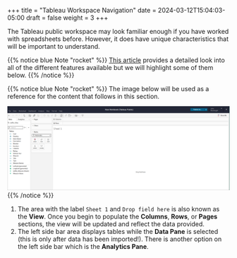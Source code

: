 +++
title = "Tableau Workspace Navigation"
date = 2024-03-12T15:04:03-05:00
draft = false
weight = 3
+++

The Tableau public workspace may look familiar enough if you have worked with spreadsheets before. However, it does have unique characteristics that will be important to understand.

{{% notice blue Note "rocket" %}}
[This article](https://help.tableau.com/current/pro/desktop/en-us/environment_workspace.htm) provides a detailed look into all of the different features available but we will highlight some of them below.
{{% /notice %}}

{{% notice blue Note "rocket" %}}
The image below will be used as a reference for the content that follows in this section.

![New Workbook view with data imported in Tableau Public for reading walkthrough example](pictures/new-workbook-tb-public.png?classes=border)
{{% /notice %}}

1. The area with the label `Sheet 1` and `Drop field here` is also known as the **View**. Once you begin to populate the **Columns**, **Rows**, or **Pages** sections, the view will be updated and reflect the data provided.
1. The left side bar area displays tables while the **Data Pane** is selected (this is only after data has been imported!). There is another option on the left side bar which is the **Analytics Pane**.